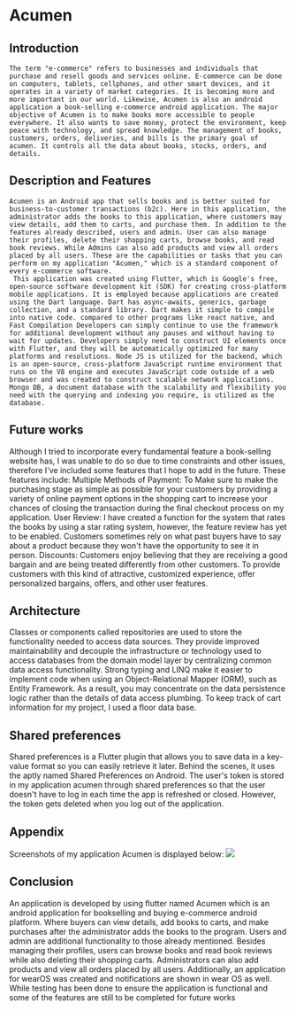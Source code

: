 # Acumen
## Introduction
    The term "e-commerce" refers to businesses and individuals that purchase and resell goods and services online. E-commerce can be done on computers, tablets, cellphones, and other smart devices, and it operates in a variety of market categories. It is becoming more and more important in our world. Likewise, Acumen is also an android application a book-selling e-commerce android application. The major objective of Acumen is to make books more accessible to people everywhere. It also wants to save money, protect the environment, keep peace with technology, and spread knowledge. The management of books, customers, orders, deliveries, and bills is the primary goal of acumen. It controls all the data about books, stocks, orders, and details.
## Description and Features
    Acumen is an Android app that sells books and is better suited for business-to-customer transactions (b2c). Here in this application, the administrator adds the books to this application, where customers may view details, add them to carts, and purchase them. In addition to the features already described, users and admin. User can also manage their profiles, delete their shopping carts, browse books, and read book reviews. While Admins can also add products and view all orders placed by all users. These are the capabilities or tasks that you can perform on my application "Acumen," which is a standard component of every e-commerce software.
     This application was created using Flutter, which is Google's free, open-source software development kit (SDK) for creating cross-platform mobile applications. It is employed because applications are created using the Dart language. Dart has async-awaits, generics, garbage collection, and a standard library. Dart makes it simple to compile into native code. compared to other programs like react native, and Fast Compilation Developers can simply continue to use the framework for additional development without any pauses and without having to wait for updates. Developers simply need to construct UI elements once with Flutter, and they will be automatically optimized for many platforms and resolutions. Node JS is utilized for the backend, which is an open-source, cross-platform JavaScript runtime environment that runs on the V8 engine and executes JavaScript code outside of a web browser and was created to construct scalable network applications. Mongo DB, a document database with the scalability and flexibility you need with the querying and indexing you require, is utilized as the database.
## Future works
Although I tried to incorporate every fundamental feature a book-selling website has, I was unable to do so due to time constraints and other issues, therefore I've included some features that I hope to add in the future. These features include:
Multiple Methods of Payment: To Make sure to make the purchasing stage as simple as possible for your customers by providing a variety of online payment options in the shopping cart to increase your chances of closing the transaction during the final checkout process on my application.
User Review: I have created a function for the system that rates the books by using a star rating system, however, the feature review has yet to be enabled. Customers sometimes rely on what past buyers have to say about a product because they won't have the opportunity to see it in person.
Discounts: Customers enjoy believing that they are receiving a good bargain and are being treated differently from other customers. To provide customers with this kind of attractive, customized experience, offer personalized bargains, offers, and other user features. 
## Architecture 
Classes or components called repositories are used to store the functionality needed to access data sources. They provide improved maintainability and decouple the infrastructure or technology used to access databases from the domain model layer by centralizing common data access functionality. Strong typing and LINQ make it easier to implement code when using an Object-Relational Mapper (ORM), such as Entity Framework. As a result, you may concentrate on the data persistence logic rather than the details of data access plumbing. To keep track of cart information for my project, I used a floor data base.
## Shared preferences
Shared preferences is a Flutter plugin that allows you to save data in a key-value format so you can easily retrieve it later. Behind the scenes, it uses the aptly named Shared Preferences on Android. The user's token is stored in my application acumen through shared preferences so that the user doesn't have to log in each time the app is refreshed or closed. However, the token gets deleted when you log out of the application.
## Appendix
Screenshots of my application Acumen is displayed below:
![](screenshots/!1)


## Conclusion
An application is developed by using flutter named Acumen which is an android application for bookselling and buying e-commerce android platform. Where buyers can view details, add books to carts, and make purchases after the administrator adds the books to the program. Users and admin are additional functionality to those already mentioned. Besides managing their profiles, users can browse books and read book reviews while also deleting their shopping carts. Administrators can also add products and view all orders placed by all users. Additionally, an application for wearOS was created and notifications are shown in wear OS as well. While testing has been done to ensure the application is functional and some of the features are still to be completed for future works
